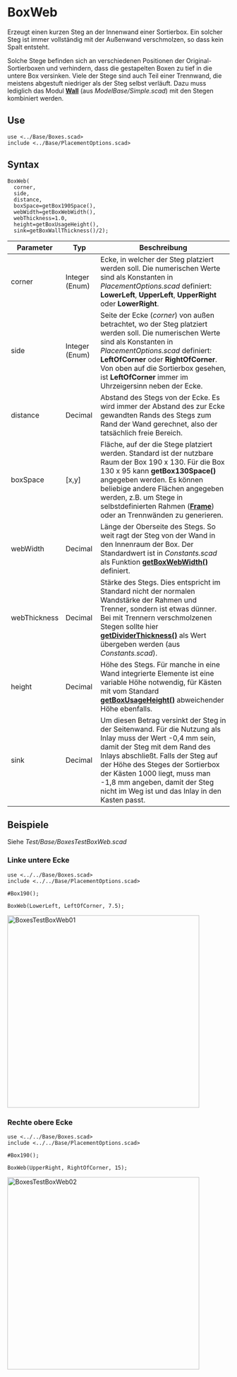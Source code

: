 # BoxWeb

Erzeugt einen kurzen Steg an der Innenwand einer Sortierbox. Ein solcher Steg ist immer vollständig mit der Außenwand verschmolzen, so dass kein Spalt entsteht.

Solche Stege befinden sich an verschiedenen Positionen der Original-Sortierboxen und verhindern, dass die gestapelten Boxen zu tief in die untere Box versinken. Viele der Stege sind auch Teil einer Trennwand, die meistens abgestuft niedriger als der Steg selbst verläuft. Dazu muss lediglich das Modul [__Wall__](../ModelBase/Wall.md) (aus *ModelBase/Simple.scad*) mit den Stegen kombiniert werden.

## Use
```
use <../Base/Boxes.scad>
include <../Base/PlacementOptions.scad>
```

## Syntax
```
BoxWeb(
  corner, 
  side, 
  distance, 
  boxSpace=getBox190Space(), 
  webWidth=getBoxWebWidth(), 
  webThickness=1.0,
  height=getBoxUsageHeight(),
  sink=getBoxWallThickness()/2);
```

| Parameter | Typ | Beschreibung |
| ------ | ------ | ------ |
| corner | Integer (Enum) | Ecke, in welcher der Steg platziert werden soll. Die numerischen Werte sind als Konstanten in *PlacementOptions.scad* definiert: __LowerLeft__, __UpperLeft__, __UpperRight__ oder __LowerRight__. |
| side | Integer (Enum) | Seite der Ecke (*corner*) von außen betrachtet, wo der Steg platziert werden soll. Die numerischen Werte sind als Konstanten in *PlacementOptions.scad* definiert: __LeftOfCorner__ oder __RightOfCorner__. Von oben auf die Sortierbox gesehen, ist __LeftOfCorner__ immer im Uhrzeigersinn neben der Ecke. |
| distance | Decimal | Abstand des Stegs von der Ecke. Es wird immer der Abstand des zur Ecke gewandten Rands des Stegs zum Rand der Wand gerechnet, also der tatsächlich freie Bereich. |
| boxSpace | \[x,y\] | Fläche, auf der die Stege platziert werden. Standard ist der nutzbare Raum der Box 190 x 130. Für die Box 130 x 95 kann __getBox130Space()__ angegeben werden. Es können beliebige andere Flächen angegeben werden, z.B. um Stege in selbstdefinierten Rahmen ([__Frame__](../ModelBase/Frame.md)) oder an Trennwänden zu generieren. |
| webWidth | Decimal | Länge der Oberseite des Stegs. So weit ragt der Steg von der Wand in den Innenraum der Box. Der Standardwert ist in *Constants.scad* als Funktion [__getBoxWebWidth()__](../ModelBase/getBoxWebWidth.md) definiert. |
| webThickness | Decimal | Stärke des Stegs. Dies entspricht im Standard nicht der normalen Wandstärke der Rahmen und Trenner, sondern ist etwas dünner. Bei mit Trennern verschmolzenen Stegen sollte hier [__getDividerThickness()__](../Base/getDividerThickness.md) als Wert übergeben werden (aus *Constants.scad*). |
| height | Decimal | Höhe des Stegs. Für manche in eine Wand integrierte Elemente ist eine variable Höhe notwendig, für Kästen mit vom Standard [__getBoxUsageHeight()__](getBoxUsageHeight.md) abweichender Höhe ebenfalls. |
| sink | Decimal | Um diesen Betrag versinkt der Steg in der Seitenwand. Für die Nutzung als Inlay muss der Wert -0,4 mm sein, damit der Steg mit dem Rand des Inlays abschließt. Falls der Steg auf der Höhe des Steges der Sortierbox der Kästen 1000 liegt, muss man -1,8 mm angeben, damit der Steg nicht im Weg ist und das Inlay in den Kasten passt. |

## Beispiele
Siehe *Test/Base/BoxesTestBoxWeb.scad*

### Linke untere Ecke
```
use <../../Base/Boxes.scad>
include <../../Base/PlacementOptions.scad>

#Box190();

BoxWeb(LowerLeft, LeftOfCorner, 7.5);
```

<img width="435" alt="BoxesTestBoxWeb01" src="https://user-images.githubusercontent.com/48654609/166932487-8b8f3b92-9774-442c-9c05-6fb0642ec34e.png">

### Rechte obere Ecke
```
use <../../Base/Boxes.scad>
include <../../Base/PlacementOptions.scad>

#Box190();

BoxWeb(UpperRight, RightOfCorner, 15);
```

<img width="435" alt="BoxesTestBoxWeb02" src="https://user-images.githubusercontent.com/48654609/166933860-3688e296-0f26-47b1-b465-35a509529417.png">
